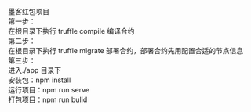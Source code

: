 墨客红包项目<br/>
第一步：<br/>
在根目录下执行 truffle compile 编译合约<br/>
第二步：<br/>
在根目录下执行 truffle migrate 部署合约，部署合约先用配置合适的节点信息<br/>
第三步：<br/>
进入./app 目录下<br/>
安装包：npm install<br/>
运行项目：npm run serve<br/>
打包项目：npm run bulid<br/>
